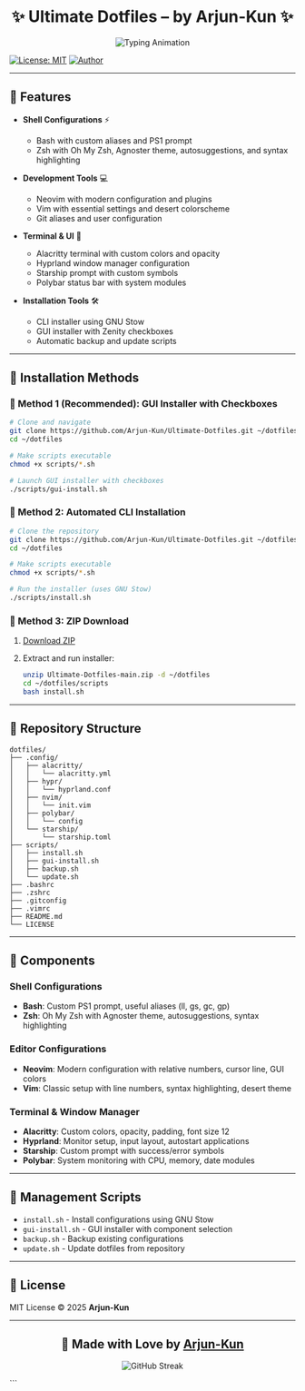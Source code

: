 <h1 align="center">✨ Ultimate Dotfiles – by Arjun-Kun ✨</h1>

<p align="center">
  <img src="https://readme-typing-svg.herokuapp.com?font=Fira+Code&size=22&pause=1000&color=00C896&center=true&vCenter=true&width=650&lines=Welcome+to+Arjun-Kun's+Ultimate+Dotfiles!;Custom+Linux+Configs+%26+Setup;Beautiful+CLI+%2B+GUI+Installer;Neovim+%7C+Hyprland+%7C+Alacritty;Made+with+%E2%9D%A4%EF%B8%8F+by+Arjun-Kun" alt="Typing Animation" />
</p>

[![License: MIT](https://img.shields.io/badge/License-MIT-yellow.svg)](https://opensource.org/licenses/MIT)
[![Author](https://img.shields.io/badge/Author-Arjun--Kun-blue.svg)](https://github.com/Arjun-Kun)

---

## 🌟 Features

* **Shell Configurations** ⚡

  * Bash with custom aliases and PS1 prompt
  * Zsh with Oh My Zsh, Agnoster theme, autosuggestions, and syntax highlighting
* **Development Tools** 💻

  * Neovim with modern configuration and plugins
  * Vim with essential settings and desert colorscheme
  * Git aliases and user configuration
* **Terminal & UI** 🎨

  * Alacritty terminal with custom colors and opacity
  * Hyprland window manager configuration
  * Starship prompt with custom symbols
  * Polybar status bar with system modules
* **Installation Tools** 🛠️

  * CLI installer using GNU Stow
  * GUI installer with Zenity checkboxes
  * Automatic backup and update scripts

---

## 🚀 Installation Methods

### 🔹 Method 1 (Recommended): GUI Installer with Checkboxes

```bash
# Clone and navigate
git clone https://github.com/Arjun-Kun/Ultimate-Dotfiles.git ~/dotfiles
cd ~/dotfiles

# Make scripts executable
chmod +x scripts/*.sh

# Launch GUI installer with checkboxes
./scripts/gui-install.sh
```

### 🔹 Method 2: Automated CLI Installation

```bash
# Clone the repository
git clone https://github.com/Arjun-Kun/Ultimate-Dotfiles.git ~/dotfiles
cd ~/dotfiles

# Make scripts executable
chmod +x scripts/*.sh

# Run the installer (uses GNU Stow)
./scripts/install.sh
```

### 🔹 Method 3: ZIP Download

1. [Download ZIP](https://github.com/Arjun-Kun/Ultimate-Dotfiles/archive/refs/heads/main.zip)
2. Extract and run installer:

   ```bash
   unzip Ultimate-Dotfiles-main.zip -d ~/dotfiles
   cd ~/dotfiles/scripts
   bash install.sh
   ```

---

## 📁 Repository Structure

```
dotfiles/
├── .config/
│   ├── alacritty/
│   │   └── alacritty.yml
│   ├── hypr/
│   │   └── hyprland.conf
│   ├── nvim/
│   │   └── init.vim
│   ├── polybar/
│   │   └── config
│   └── starship/
│       └── starship.toml
├── scripts/
│   ├── install.sh
│   ├── gui-install.sh
│   ├── backup.sh
│   └── update.sh
├── .bashrc
├── .zshrc
├── .gitconfig
├── .vimrc
├── README.md
└── LICENSE
```

---

## 🎯 Components

### Shell Configurations

* **Bash**: Custom PS1 prompt, useful aliases (ll, gs, gc, gp)
* **Zsh**: Oh My Zsh with Agnoster theme, autosuggestions, syntax highlighting

### Editor Configurations

* **Neovim**: Modern configuration with relative numbers, cursor line, GUI colors
* **Vim**: Classic setup with line numbers, syntax highlighting, desert theme

### Terminal & Window Manager

* **Alacritty**: Custom colors, opacity, padding, font size 12
* **Hyprland**: Monitor setup, input layout, autostart applications
* **Starship**: Custom prompt with success/error symbols
* **Polybar**: System monitoring with CPU, memory, date modules

---

## 🔧 Management Scripts

* `install.sh` - Install configurations using GNU Stow
* `gui-install.sh` - GUI installer with component selection
* `backup.sh` - Backup existing configurations
* `update.sh` - Update dotfiles from repository

---

## 📜 License

MIT License © 2025 **Arjun-Kun**

---

<h2 align="center">💖 Made with Love by <a href="https://github.com/Arjun-Kun">Arjun-Kun</a></h2>

<p align="center">
  <img src="https://github-readme-streak-stats.herokuapp.com?user=Arjun-Kun&theme=radical&hide_border=true" alt="GitHub Streak" />
</p>
```
